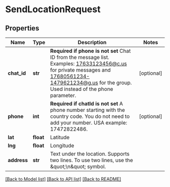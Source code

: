 # SendLocationRequest

## Properties
Name | Type | Description | Notes
------------ | ------------- | ------------- | -------------
**chat_id** | **str** | **Required if phone is not set**  Chat ID from the message list. Examples: 17633123456@c.us for private messages and 17680561234-1479621234@g.us for the group. Used instead of the phone parameter. | [optional] 
**phone** | **int** | **Required if chatId is not set**  A phone number starting with the country code. You do not need to add your number.   USA example: 17472822486. | [optional] 
**lat** | **float** | Latitude | 
**lng** | **float** | Longitude | 
**address** | **str** | Text under the location.  Supports two lines. To use two lines, use the \&quot;\\n\&quot; symbol. | 

[[Back to Model list]](../README.md#documentation-for-models) [[Back to API list]](../README.md#documentation-for-api-endpoints) [[Back to README]](../README.md)


